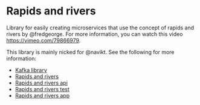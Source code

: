 # Rapids and rivers

Library for easily creating microservices that use the concept of rapids and rivers by @fredgeorge. For more
information, you can watch this video https://vimeo.com/79866979.

This library is mainly nicked for @navikt. See the following for more information:
- [Kafka library](https://github.com/navikt/tbd-libs/tree/main/kafka)
- [Rapids and rivers](https://github.com/navikt/tbd-libs/tree/main/rapids-and-rivers)
- [Rapids and rivers api](https://github.com/navikt/tbd-libs/tree/main/rapids-and-rivers-api)
- [Rapids and rivers test](https://github.com/navikt/tbd-libs/tree/main/rapids-and-rivers-test)
- [Rapids and rivers app](https://github.com/navikt/rapids-and-rivers)